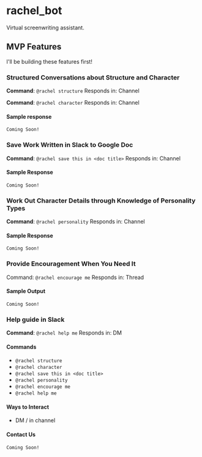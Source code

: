 # rachel_bot
Virtual screenwriting assistant.

## MVP Features

I'll be building these features first!

### Structured Conversations about Structure and Character

**Command**: `@rachel structure`
Responds in: Channel

**Command**: `@rachel character`
Responds in: Channel

#### Sample response

``` shell
Coming Soon!
```

### Save Work Written in Slack to Google Doc

**Command**: `@rachel save this in <doc title>`
Responds in: Channel

#### Sample Response

``` shell
Coming Soon!
```

### Work Out Character Details through Knowledge of Personality Types

**Command**: `@rachel personality`
Responds in: Channel

#### Sample Response

``` shell
Coming Soon!
```

### Provide Encouragement When You Need It

Command: `@rachel encourage me`
Responds in: Thread

#### Sample Output

``` shell
Coming Soon!
```

### Help guide in Slack

**Command**: `@rachel help me`
Responds in: DM

#### Commands
  - `@rachel structure`
  - `@rachel character`
  - `@rachel save this in <doc title>`
  - `@rachel personality`
  - `@rachel encourage me`
  - `@rachel help me`

#### Ways to Interact
  - DM / in channel

#### Contact Us

``` shell
Coming Soon!
```
